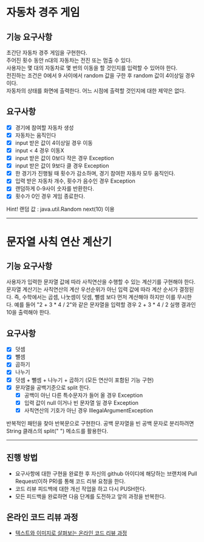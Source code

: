 # 자동차 경주 게임

## 기능 요구사항 
초간단 자동차 경주 게임을 구현한다.        
주어진 횟수 동안 n대의 자동차는 전진 또는 멈출 수 있다.       
사용자는 몇 대의 자동차로 몇 번의 이동을 할 것인지를 입력할 수 있어야 한다.        
전진하는 조건은 0에서 9 사이에서 random 값을 구한 후 random 값이 4이상일 경우이다.     
자동차의 상태를 화면에 출력한다. 어느 시점에 출력할 것인지에 대한 제약은 없다.       

## 요구사항
- [x] 경기에 참여할 자동차 생성
- [x] 자동차는 움직인다
- [x] input 받은 값이 4이상일 경우 이동
- [x] input < 4 경우 이동X 
- [x] input 받은 값이 0보다 작은 경우 Exception
- [x] input 받은 값이 9보다 클 경우 Exception
- [x] 한 경기가 진행될 때 횟수가 감소하며, 경기 참여한 자동차 모두 움직인다.
- [x] 입력 받은 자동차 개수, 횟수가 음수인 경우 Exception
- [x] 랜덤하게 0-9사이 숫자를 반환한다.
- [X] 횟수가 0인 경우 게임 종료한다. 
   
Hint!
랜덤 값 : java.util.Random next(10) 이용

---
# 문자열 사칙 연산 계산기

## 기능 요구사항 
사용자가 입력한 문자열 값에 따라 사칙연산을 수행할 수 있는 계산기를 구현해야 한다.
문자열 계산기는 사칙연산의 계산 우선순위가 아닌 입력 값에 따라 계산 순서가 결정된다. 즉, 수학에서는 곱셈, 나눗셈이 덧셈, 뺄셈 보다 먼저 계산해야 하지만 이를 무시한다.
예를 들어 "2 + 3 * 4 / 2"와 같은 문자열을 입력할 경우 2 + 3 * 4 / 2 실행 결과인 10을 출력해야 한다.

## 요구사항
- [x] 덧셈
- [x] 뺄셈
- [x] 곱하기
- [x] 나누기
- [x] 덧셈 + 뺄셈 + 나누기 + 곱하기 (모든 연산이 포함된 기능 구현) 
- [x] 문자열을 공백기준으로 split 한다.
  - [x] 공백이 아닌 다른 특수문자가 들어 올 경우 Exception
  - [x] 입력 값이 null 이거나 빈 문자열 일 경우 Exception
  - [x] 사칙연산의 기호가 아닌 경우 IllegalArgumentException
  
반복적인 패턴을 찾아 반복문으로 구현한다.
공백 문자열을 빈 공백 문자로 분리하려면 String 클래스의 split(" ") 메소드를 활용한다.


---
## 진행 방법
* 요구사항에 대한 구현을 완료한 후 자신의 github 아이디에 해당하는 브랜치에 Pull Request(이하 PR)를 통해 코드 리뷰 요청을 한다.
* 코드 리뷰 피드백에 대한 개선 작업을 하고 다시 PUSH한다.
* 모든 피드백을 완료하면 다음 단계를 도전하고 앞의 과정을 반복한다.

## 온라인 코드 리뷰 과정
* [텍스트와 이미지로 살펴보는 온라인 코드 리뷰 과정](https://github.com/next-step/nextstep-docs/tree/master/codereview)
